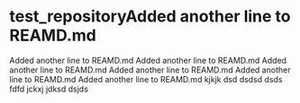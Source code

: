 # test_repositoryAdded another line to REAMD.md
Added another line to REAMD.md
Added another line to REAMD.md
Added another line to REAMD.md
Added another line to REAMD.md
Added another line to REAMD.md
Added another line to REAMD.md
kjkjk
dsd
dsdsd
dsds
fdfd
jckxj
jdksd
dsjds
